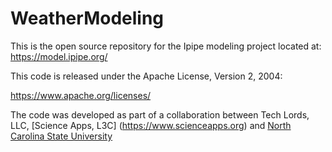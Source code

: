 # WeatherModeling
This is the open source repository for the Ipipe modeling project located at:
https://model.ipipe.org/

This code is released under the Apache License, Version 2, 2004:

https://www.apache.org/licenses/ 

The code was developed as part of a collaboration between Tech Lords, LLC, [Science Apps, L3C] (https://www.scienceapps.org) and [North Carolina State University](http://www.ncsu.edu)

